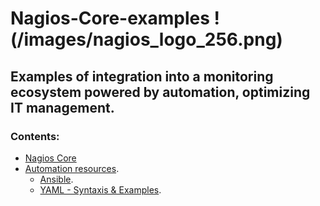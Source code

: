 # Nagios-Core-examples !(/images/nagios_logo_256.png)
## Examples of integration into a monitoring ecosystem powered by automation, optimizing IT management.

### Contents:
- [Nagios Core](https://github.com/aleferrariuy/Nagios-Core-examples/tree/main/Nagios-Core)
- [Automation resources](https://github.com/aleferrariuy/Nagios-Core-examples/tree/main/automation-resources).
    - [Ansible](https://github.com/aleferrariuy/Nagios-Core-examples/tree/main/automation-resources/Ansible).
    - [YAML - Syntaxis & Examples](https://github.com/aleferrariuy/Nagios-Core-examples/tree/main/automation-resources/YAML-syntaxis-and-examples).

